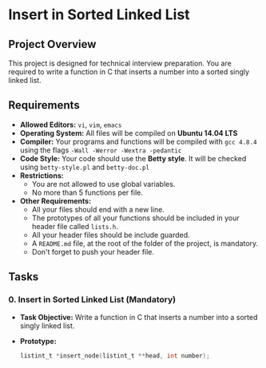 # Insert in Sorted Linked List

## Project Overview

This project is designed for technical interview preparation. You are required to write a function in C that inserts a number into a sorted singly linked list.

## Requirements

- **Allowed Editors:** `vi`, `vim`, `emacs`
- **Operating System:** All files will be compiled on **Ubuntu 14.04 LTS**
- **Compiler:** Your programs and functions will be compiled with `gcc 4.8.4` using the flags `-Wall -Werror -Wextra -pedantic`
- **Code Style:** Your code should use the **Betty style**. It will be checked using `betty-style.pl` and `betty-doc.pl`
- **Restrictions:**
  - You are not allowed to use global variables.
  - No more than 5 functions per file.
- **Other Requirements:**
  - All your files should end with a new line.
  - The prototypes of all your functions should be included in your header file called `lists.h`.
  - All your header files should be include guarded.
  - A `README.md` file, at the root of the folder of the project, is mandatory.
  - Don't forget to push your header file.

## Tasks

### 0. Insert in Sorted Linked List (Mandatory)

- **Task Objective:** Write a function in C that inserts a number into a sorted singly linked list.
  
- **Prototype:** 
  ```c
  listint_t *insert_node(listint_t **head, int number);